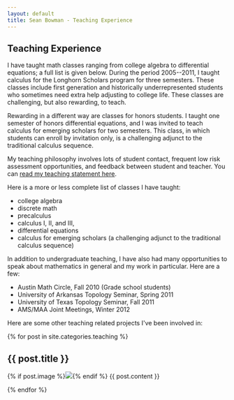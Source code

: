 ```yaml
---
layout: default
title: Sean Bowman - Teaching Experience
---
```


<h2>Teaching Experience</h2>

I have taught math classes ranging from college algebra to
differential equations; a full list is given below.  During the period
2005--2011, I taught calculus for the Longhorn Scholars program for
three semesters.  These classes include first generation and
historically underrepresented students who sometimes need extra help
adjusting to college life.  These classes are challenging, but also
rewarding, to teach.

Rewarding in a different way are classes for honors students.  I
taught one semester of honors differential equations, and I was
invited to teach calculus for emerging scholars for two semesters.
This class, in which students can enroll by invitation only, is a
challenging adjunct to the traditional calculus sequence.

My teaching philosophy involves lots of student contact, frequent low
risk assessment opportunities, and feedback between student and
teacher.  You can
[read my teaching statement here](/documents/teaching-statement.pdf).

Here is a more or less complete list of classes I have taught:
- college algebra
- discrete math
- precalculus
- calculus I, II, and III,
- differential equations
- calculus for emerging scholars (a challenging adjunct to the traditional calculus sequence) 

In addition to undergraduate teaching, I have also had many
opportunities to speak about mathematics in general and my work in
particular.  Here are a few:

- Austin Math Circle, Fall 2010 (Grade school students)
- University of Arkansas Topology Seminar, Spring 2011
- University of Texas Topology Seminar, Fall 2011
- AMS/MAA Joint Meetings, Winter 2012

Here are some other teaching related projects I've been involved in:

{% for post in site.categories.teaching %}
<h2>{{ post.title }}</h2>
<p>{% if post.image %}<img src="{{ post.image }}" class="floatleft" />{% endif %}
  {{ post.content }}</p>
<div style="clear:both;"></div>
{% endfor %}
